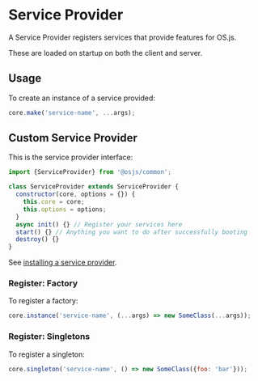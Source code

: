 # Service Provider

A Service Provider registers services that provide features for OS.js.

These are loaded on startup on both the client and server.

## Usage

To create an instance of a service provided:

```javascript
core.make('service-name', ...args);
```

## Custom Service Provider

This is the service provider interface:

```javascript
import {ServiceProvider} from '@osjs/common';

class ServiceProvider extends ServiceProvider {
  constructor(core, options = {}) {
    this.core = core;
    this.options = options;
  }
  async init() {} // Register your services here
  start() {} // Anything you want to do after successfully booting
  destroy() {}
}
```

See [installing a service provider](install/README.md#service-provider).

### Register: Factory

To register a factory:

```javascript
core.instance('service-name', (...args) => new SomeClass(...args));
```

### Register: Singletons

To register a singleton:

```javascript
core.singleton('service-name', () => new SomeClass({foo: 'bar'}));
```


